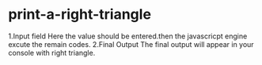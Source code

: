 # print-a-right-triangle

1.Input field
    Here the value should be entered.then the javascricpt engine excute the remain codes.
2.Final Output
    The final output will appear in your console with right triangle.
